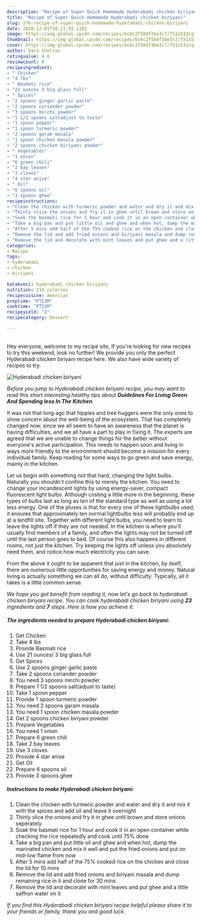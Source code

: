```yaml
---
description: "Recipe of Super Quick Homemade Hyderabadi chicken biriyani"
title: "Recipe of Super Quick Homemade Hyderabadi chicken biriyani"
slug: 276-recipe-of-super-quick-homemade-hyderabadi-chicken-biriyani
date: 2020-12-01T18:21:59.118Z
image: https://img-global.cpcdn.com/recipes/bc6c2f584f3be3c7/751x532cq70/hyderabadi-chicken-biriyani-recipe-main-photo.jpg
thumbnail: https://img-global.cpcdn.com/recipes/bc6c2f584f3be3c7/751x532cq70/hyderabadi-chicken-biriyani-recipe-main-photo.jpg
cover: https://img-global.cpcdn.com/recipes/bc6c2f584f3be3c7/751x532cq70/hyderabadi-chicken-biriyani-recipe-main-photo.jpg
author: Sara Shelton
ratingvalue: 4.6
reviewcount: 8
recipeingredient:
- " Chicken"
- "4 lbs"
- " Basmati rice"
- "21 ounces 3 big glass full"
- " Spices"
- "2 spoons ginger garlic paste"
- "2 spoons coriander powder"
- "3 spoons mirchi powder"
- "1 1/2 spoons saltadjust to taste"
- "1 spoon pepper"
- "1 spoon turmeric powder"
- "2 spoons garam masala"
- "1 spoon chicken masala powder"
- "2 spoons chicken biriyani powder"
- " Vegetables"
- "1 onion"
- "6 green chili"
- "2 bay leaves"
- "3 cloves"
- "4 star anise"
- " Oil"
- "6 spoons oil"
- "3 spoons ghee"
recipeinstructions:
- "Clean the chicken with turmeric powder and water and dry it and mix it with the spices and add oil and leave it overnight"
- "Thinly slice the onions and fry it in ghee until brown and store onions seperately"
- "Soak the basmati rice for 1 hour and cook it in an open container while checking the rice repeatedly and cook until 75% done"
- "Take a big pan and put little oil and ghee and when hot, dump the marinated chicken and mix it well and put the fried onions and put on mid-low flame from now"
- "After 5 mins add half of the 75% cooked rice on the chicken and close the lid for 10 mins"
- "Remove the lid and add fried onions and biriyani masala and dump remaining rice in it and close for 30 mins"
- "Remove the lid and decorate with mint leaves and put ghee and a little saffron water on it"
categories:
- Recipe
tags:
- hyderabadi
- chicken
- biriyani

katakunci: hyderabadi chicken biriyani 
nutrition: 218 calories
recipecuisine: American
preptime: "PT13M"
cooktime: "PT51M"
recipeyield: "2"
recipecategory: Dessert

---
```

<br>
Hey everyone, welcome to my recipe site, If you're looking for new recipes to try this weekend, look no further! We provide you only the perfect Hyderabadi chicken biriyani recipe here. We also have wide variety of recipes to try.
<br>


![Hyderabadi chicken biriyani](https://img-global.cpcdn.com/recipes/bc6c2f584f3be3c7/751x532cq70/hyderabadi-chicken-biriyani-recipe-main-photo.jpg)

<i>Before you jump to Hyderabadi chicken biriyani recipe, you may want to read this short interesting healthy tips about 
<strong>Guidelines For Living Green And Spending less In The Kitchen</strong>.</i>
</br>

It was not that long ago that hippies and tree huggers were the only ones to show concern about the well-being of the ecosystem. That has completely changed now, since we all seem to have an awareness that the planet is having difficulties, and we all have a part to play in fixing it. The experts are agreed that we are unable to change things for the better without everyone's active participation. This needs to happen soon and living in ways more friendly to the environment should become a mission for every individual family. Keep reading for some ways to go green and save energy, mainly in the kitchen.

Let us begin with something not that hard, changing the light bulbs. Naturally you shouldn't confine this to merely the kitchen. You need to change your incandescent lights by using energy-saver, compact fluorescent light bulbs. Although costing a little more in the beginning, these types of bulbs last as long as ten of the standard type as well as using a lot less energy. One of the pluses is that for every one of these lightbulbs used, it ensures that approximately ten normal lightbulbs less will probably end up at a landfill site. Together with different light bulbs, you need to learn to leave the lights off if they are not needed. In the kitchen is where you'll usually find members of a family, and often the lights may not be turned off until the last person goes to bed. Of course this also happens in different rooms, not just the kitchen. Try keeping the lights off unless you absolutely need them, and notice how much electricity you can save.

From the above it ought to be apparent that just in the kitchen, by itself, there are numerous little opportunities for saving energy and money. Natural living is actually something we can all do, without difficulty. Typically, all it takes is a little common sense.


<i>We hope you got benefit from reading it, now let's go back to hyderabadi chicken biriyani recipe. You can cook hyderabadi chicken biriyani using <strong>23</strong> ingredients and <strong>7</strong> steps. Here is how you achieve it.
</i>

##### The ingredients needed to prepare Hyderabadi chicken biriyani:

1. Get  Chicken
1. Take 4 lbs
1. Provide  Basmati rice
1. Use 21 ounces/ 3 big glass full
1. Get  Spices
1. Use 2 spoons ginger garlic paste
1. Take 2 spoons coriander powder
1. You need 3 spoons mirchi powder
1. Prepare 1 1/2 spoons salt(adjust to taste)
1. Take 1 spoon pepper
1. Provide 1 spoon turmeric powder
1. You need 2 spoons garam masala
1. You need 1 spoon chicken masala powder
1. Get 2 spoons chicken biriyani powder
1. Prepare  Vegetables
1. You need 1 onion
1. Prepare 6 green chili
1. Take 2 bay leaves
1. Use 3 cloves
1. Provide 4 star anise
1. Get  Oil
1. Prepare 6 spoons oil
1. Provide 3 spoons ghee


##### Instructions to make Hyderabadi chicken biriyani:

1. Clean the chicken with turmeric powder and water and dry it and mix it with the spices and add oil and leave it overnight
1. Thinly slice the onions and fry it in ghee until brown and store onions seperately
1. Soak the basmati rice for 1 hour and cook it in an open container while checking the rice repeatedly and cook until 75% done
1. Take a big pan and put little oil and ghee and when hot, dump the marinated chicken and mix it well and put the fried onions and put on mid-low flame from now
1. After 5 mins add half of the 75% cooked rice on the chicken and close the lid for 10 mins
1. Remove the lid and add fried onions and biriyani masala and dump remaining rice in it and close for 30 mins
1. Remove the lid and decorate with mint leaves and put ghee and a little saffron water on it


<i>If you find this Hyderabadi chicken biriyani recipe helpful please share it to your friends or family, thank you and good luck.</i>
